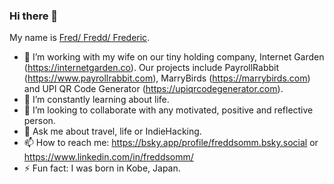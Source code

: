 ### Hi there 👋

My name is [Fred/ Fredd/ Frederic](https://frederic.in/).

- 🔭 I’m working with my wife on our tiny holding company, Internet Garden (https://internetgarden.co). Our projects include PayrollRabbit (https://www.payrollrabbit.com), MarryBirds (https://marrybirds.com) and UPI QR Code Generator (https://upiqrcodegenerator.com).
- 🌱 I’m constantly learning about life.
- 👯 I’m looking to collaborate with any motivated, positive and reflective person.
- 💬 Ask me about travel, life or IndieHacking.
- 📫 How to reach me: https://bsky.app/profile/freddsomm.bsky.social or https://www.linkedin.com/in/freddsomm/
- ⚡ Fun fact: I was born in Kobe, Japan.
